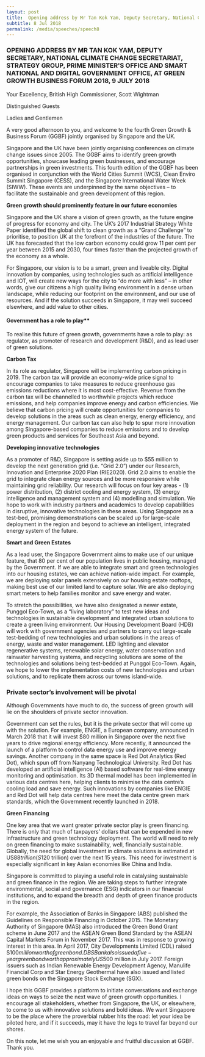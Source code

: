 ```yaml
---
layout: post
title:  Opening address by Mr Tan Kok Yam, Deputy Secretary, National Climate Change Secretariat, Strategy Group, Prime Minister's Office and Smart National and Digital Government Office, at Green Growth Business Forum 2018, 9 July 2018
subtitle: 8 Jul 2018
permalink: /media/speeches/speech8
---
```


### OPENING ADDRESS BY MR TAN KOK YAM, DEPUTY SECRETARY, NATIONAL CLIMATE CHANGE SECRETARIAT, STRATEGY GROUP, PRIME MINISTER'S OFFICE AND SMART NATIONAL AND DIGITAL GOVERNMENT OFFICE, AT GREEN GROWTH BUSINESS FORUM 2018, 9 JULY 2018

Your Excellency, British High Commissioner, Scott Wightman

Distinguished Guests

Ladies and Gentlemen

A very good afternoon to you, and welcome to the fourth Green Growth & Business Forum (GGBF) jointly organised by Singapore and the UK.

Singapore and the UK have been jointly organising conferences on climate change issues since 2005. The GGBF aims to identify green growth opportunities, showcase leading green businesses, and encourage partnerships in green investments. This fourth edition of the GGBF has been organised in conjunction with the World Cities Summit (WCS), Clean Enviro Summit Singapore (CESS), and the Singapore International Water Week (SIWW). These events are underpinned by the same objectives – to facilitate the sustainable and green development of this region.

**Green growth should prominently feature in our future economies**

Singapore and the UK share a vision of green growth, as the future engine of progress for economy and city. The UK’s 2017 Industrial Strategy White Paper identified the global shift to clean growth as a “Grand Challenge” to prioritise, to position UK at the forefront of the industries of the future. The UK has forecasted that the low carbon economy could grow 11 per cent per year between 2015 and 2030, four times faster than the projected growth of the economy as a whole.

For Singapore, our vision is to be a smart, green and liveable city. Digital innovation by companies, using technologies such as artificial intelligence and IOT, will create new ways for the city to “do more with less” – in other words, give our citizens a high quality living environment in a dense urban landscape, while reducing our footprint on the environment, and our use of resources. And if the solution succeeds in Singapore, it may well succeed elsewhere, and add value to other cities.

#### Government has a role to play**

To realise this future of green growth, governments have a role to play: as regulator, as promoter of research and development (R&D), and as lead user of green solutions.

**Carbon Tax**

In its role as regulator, Singapore will be implementing carbon pricing in 2019. The carbon tax will provide an economy-wide price signal to encourage companies to take measures to reduce greenhouse gas emissions reductions where it is most cost-effective. Revenue from the carbon tax will be channelled to worthwhile projects which reduce emissions, and help companies improve energy and carbon efficiencies. We believe that carbon pricing will create opportunities for companies to develop solutions in the areas such as clean energy, energy efficiency, and energy management. Our carbon tax can also help to spur more innovation among Singapore-based companies to reduce emissions and to develop green products and services for Southeast Asia and beyond.

**Developing innovative technologies**

As a promoter of R&D, Singapore is setting aside up to $55 million to develop the next generation grid (i.e. “Grid 2.0”) under our Research, Innovation and Enterprise 2020 Plan (RIE2020). Grid 2.0 aims to enable the grid to integrate clean energy sources and be more responsive while maintaining grid reliability. Our research will focus on four key areas - (1) power distribution, (2) district cooling and energy system, (3) energy intelligence and management system and (4) modelling and simulation. We hope to work with industry partners and academics to develop capabilities in disruptive, innovative technologies in these areas. Using Singapore as a test-bed, promising demonstrations can be scaled up for large-scale deployment in the region and beyond to achieve an intelligent, integrated energy system of the future.

**Smart and Green Estates**

As a lead user, the Singapore Government aims to make use of our unique feature, that 80 per cent of our population lives in public housing, managed by the Government. If we are able to integrate smart and green technologies into our housing estates, we can achieve nation-wide impact. For example, we are deploying solar panels extensively on our housing estate rooftops, making best use of our limited land to capture solar.  We are also deploying smart meters to help families monitor and save energy and water.

To stretch the possibilities, we have also designated a newer estate, Punggol Eco-Town, as a “living laboratory” to test new ideas and technologies in sustainable development and integrated urban solutions to create a green living environment. Our Housing Development Board (HDB) will work with government agencies and partners to carry out large-scale test-bedding of new technologies and urban solutions in the areas of energy, waste and water management. LED lighting and elevator regenerative systems, renewable solar energy, water conservation and rainwater harvesting systems, and recycling solutions are some of the technologies and solutions being test-bedded at Punggol Eco-Town. Again, we hope to lower the implementation costs of new technologies and urban solutions, and to replicate them across our towns island-wide. 

### Private sector’s involvement will be pivotal

Although Governments have much to do, the success of green growth will lie on the shoulders of private sector innovation.

Government can set the rules, but it is the private sector that will come up with the solution. For example, ENGIE, a European company, announced in March 2018 that it will invest $80 million in Singapore over the next five years to drive regional energy efficiency. More recently, it announced the launch of a platform to control data energy use and improve energy savings. Another company in the same space is Red Dot Analytics (Red Dot), which spun off from Nanyang Technological University. Red Dot has developed an artificial intelligence (AI) based software for real-time energy monitoring and optimisation. Its 3D thermal model has been implemented in various data centres here, helping clients to minimise the data centre’s cooling load and save energy. Such innovations by companies like ENGIE and Red Dot will help data centres here meet the data centre green mark standards, which the Government recently launched in 2018.

**Green Financing**

One key area that we want greater private sector play is green financing. There is only that much of taxpayers’ dollars that can be expended in new infrastructure and green technology deployment. The world will need to rely on green financing to make sustainability, well, financially sustainable. Globally, the need for global investment in climate solutions is estimated at US$88 trillion (S$120 trillion) over the next 15 years. This need for investment is especially significant in key Asian economies like China and India.

Singapore is committed to playing a useful role in catalysing sustainable and green finance in the region. We are taking steps to further integrate environmental, social and governance (ESG) indicators in our financial institutions, and to expand the breadth and depth of green finance products in the region.

For example, the Association of Banks in Singapore (ABS) published the Guidelines on Responsible Financing in October 2015. The Monetary Authority of Singapore (MAS) also introduced the Green Bond Grant scheme in June 2017 and the ASEAN Green Bond Standard by the ASEAN Capital Markets Forum in November 2017. This was in response to growing interest in this area. In April 2017, City Developments Limited (CDL) raised S$100 million worth of green bond. DBS Bank also issued a five-year green bond worth approximately US$500 million in July 2017. Foreign issuers such as Indian Renewable Energy Development Agency, Manulife Financial Corp and Star Energy Geothermal have also issued and listed green bonds on the Singapore Stock Exchange (SGX).

I hope this GGBF provides a platform to initiate conversations and exchange ideas on ways to seize the next wave of green growth opportunities. I encourage all stakeholders, whether from Singapore, the UK, or elsewhere, to come to us with innovative solutions and bold ideas. We want Singapore to be the place where the proverbial rubber hits the road: let your idea be piloted here, and if it succeeds, may it have the legs to travel far beyond our shores.

On this note, let me wish you an enjoyable and fruitful discussion at GGBF. Thank you.